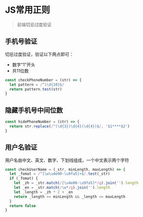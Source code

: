 # JS常用正则

> 前端切忌过度验证

## 手机号验证

切忌过度验证，验证以下两点即可：
- 数字"1"开头
- 共11位数

```javascript
const checkPhoneNumber = (str) => {
  let pattern = /^1\d{10}$/
  return pattern.test(str)
}
```

## 隐藏手机号中间位数

```javascript
const hidePhoneNumber = (str) => {
  return str.replace(/^(\d{3})\d{4}(\d{4})$/, '$1****$2')
}
```

## 用户名验证

用户名由中文、英文、数字、下划线组成，一个中文表示两个字符

```javascript
const checkUserName = (_str, minLength, maxLength) => {
  let _fomat = /^[\w\u4e00-\u9fa5]+$/.test(_str)
  if (_fomat) {
    let _zh = _str.match(/[\u4e00-\u9fa5]*/g).join('').length
    let _en = _str.match(/\w*/g).join('').length
    let _length = _zh * 2 + _en
    return _length >= minLength && _length <= maxLength
  }
  return false
}
```